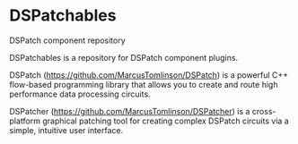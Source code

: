 # DSPatchables
DSPatch component repository

DSPatchables is a repository for DSPatch component plugins.

DSPatch (https://github.com/MarcusTomlinson/DSPatch) is a powerful C++ flow-based programming library that allows you to create and route high performance data processing circuits.

DSPatcher (https://github.com/MarcusTomlinson/DSPatcher) is a cross-platform graphical patching tool for creating complex DSPatch circuits via a simple, intuitive user interface.
